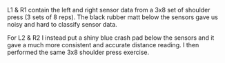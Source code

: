 L1 & R1 contain the left and right sensor data from a 3x8 set of shoulder press (3 sets of 8 reps). The black rubber matt below the sensors gave us noisy and hard to classify sensor data.

For L2 & R2 I instead put a shiny blue crash pad below the sensors and it gave a much more consistent and accurate distance reading. I then performed the same 3x8 shoulder press exercise.

